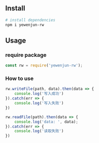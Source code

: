 ## Install

```bash
# install dependencies
npm i yewenjun-rw
```

## Usage

### require package
```js
const rw = require('yewenjun-rw');
```

### How to use
```js
rw.writeFile(path, data).then(data => {
    console.log('写入成功')
}).catch(err => {
    console.log('写入失败')
})

rw.readFile(path).then(data => {
    console.log('data: ', data);
}).catch(err => {
    console.log('读取失败')
})
```
